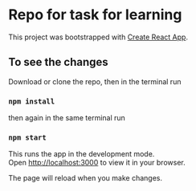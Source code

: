 # Repo for task for learning

This project was bootstrapped with [Create React App](https://github.com/facebook/create-react-app).

## To see the changes

Download or clone the repo, then in the terminal run

### `npm install`

then again in the same terminal run

### `npm start`

This runs the app in the development mode.\
Open [http://localhost:3000](http://localhost:3000) to view it in your browser.

The page will reload when you make changes.
